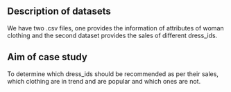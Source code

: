 ## Description of datasets
We have two .csv files, one provides the information of attributes of woman clothing and the second dataset provides the sales of different dress_ids.

## Aim of case study
To determine which dress_ids should be recommended as per their sales, which clothing are in trend and are popular and which ones are not.
